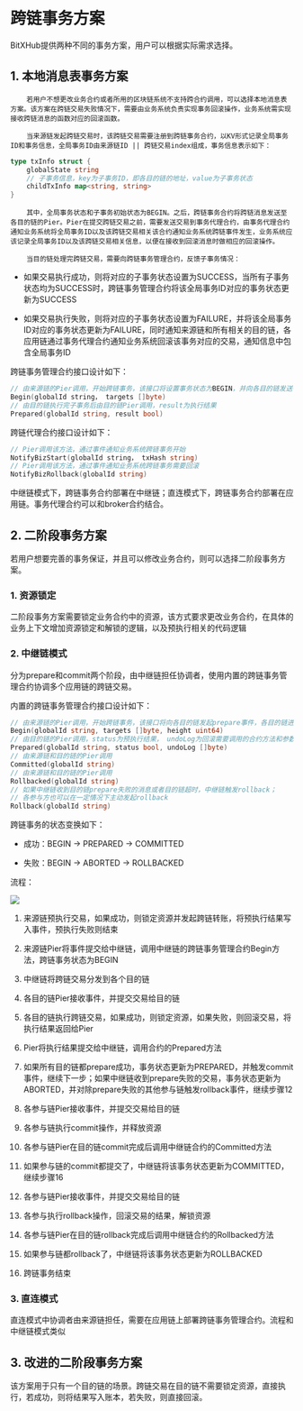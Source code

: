 # 跨链事务方案
BitXHub提供两种不同的事务方案，用户可以根据实际需求选择。

## 1. 本地消息表事务方案

        若用户不想更改业务合约或者所用的区块链系统不支持跨合约调用，可以选择本地消息表方案。该方案在跨链交易失败情况下，需要由业务系统负责实现事务回滚操作，业务系统需实现接收跨链消息的函数对应的回滚函数。

        当来源链发起跨链交易时，该跨链交易需要注册到跨链事务合约，以KV形式记录全局事务ID和事务信息，全局事务ID由来源链ID || 跨链交易index组成，事务信息表示如下：

```go
type txInfo struct {
	globalState string
	// 子事务信息，key为子事务ID，即各目的链的地址，value为子事务状态
	childTxInfo map<string, string>
}
```

        其中，全局事务状态和子事务初始状态为BEGIN。之后，跨链事务合约将跨链消息发送至各目的链的Pier。Pier在提交跨链交易之前，需要发送交易到事务代理合约，由事务代理合约通知业务系统将全局事务ID以及该跨链交易相关该合约通知业务系统跨链事件发生，业务系统应该记录全局事务ID以及该跨链交易相关信息，以便在接收到回滚消息时做相应的回滚操作。

        当目的链处理完跨链交易，需要向跨链事务管理合约，反馈子事务情况：

- 如果交易执行成功，则将对应的子事务状态设置为SUCCESS，当所有子事务状态均为SUCCESS时，跨链事务管理合约将该全局事务ID对应的事务状态更新为SUCCESS

- 如果交易执行失败，则将对应的子事务状态设置为FAILURE，并将该全局事务ID对应的事务状态更新为FAILURE，同时通知来源链和所有相关的目的链，各应用链通过事务代理合约通知业务系统回滚该事务对应的交易，通知信息中包含全局事务ID

跨链事务管理合约接口设计如下：

```go
// 由来源链的Pier调用，开始跨链事务，该接口将设置事务状态为BEGIN，并向各目的链发送子事务
Begin(globalId string， targets []byte)
// 由目的链执行完子事务后由目的链Pier调用，result为执行结果
Prepared(globalId string, result bool)
```

跨链代理合约接口设计如下：

```go
// Pier调用该方法，通过事件通知业务系统跨链事务开始
NotifyBizStart(globalId string， txHash string)
// Pier调用该方法，通过事件通知业务系统跨链事务需要回滚
NotifyBizRollback(globalId string)
```

中继链模式下，跨链事务合约部署在中继链；直连模式下，跨链事务合约部署在应用链。事务代理合约可以和broker合约结合。

## 2. 二阶段事务方案

若用户想要完善的事务保证，并且可以修改业务合约，则可以选择二阶段事务方案。

### 1. 资源锁定

二阶段事务方案需要锁定业务合约中的资源，该方式要求更改业务合约，在具体的业务上下文增加资源锁定和解锁的逻辑，以及预执行相关的代码逻辑

### 2. 中继链模式

分为prepare和commit两个阶段，由中继链担任协调者，使用内置的跨链事务管理合约协调多个应用链的跨链交易。

内置的跨链事务管理合约接口设计如下：

```go
// 由来源链的Pier调用，开始跨链事务，该接口将向各目的链发起prepare事件，各目的链进行交易执行
Begin(globalId string, targets []byte, height uint64)
// 由目的链的Pier调用，status为预执行结果， undoLog为回滚需要调用的合约方法和参数
Prepared(globalId string, status bool, undoLog []byte)
// 由来源链和目的链的Pier调用
Committed(globalId string)
// 由来源链和目的链的Pier调用
Rollbacked(globalId string)
// 如果中继链收到目的链prepare失败的消息或者目的链超时，中继链触发rollback；
// 各参与方也可以在一定情况下主动发起rollback
Rollback(globalId string)
```

跨链事务的状态变换如下：

- 成功：BEGIN -> PREPARED -> COMMITTED

- 失败：BEGIN -> ABORTED -> ROLLBACKED

流程：

![](http://teambitiondoc.hyperchain.cn:8099/storage/011u3ff3f9226a3870b7f7f6ef9ca4c63093?Signature=eyJhbGciOiJIUzI1NiIsInR5cCI6IkpXVCJ9.eyJBcHBJRCI6IjU5Mzc3MGZmODM5NjMyMDAyZTAzNThmMSIsIl9hcHBJZCI6IjU5Mzc3MGZmODM5NjMyMDAyZTAzNThmMSIsIl9vcmdhbml6YXRpb25JZCI6IiIsImV4cCI6MTYxNTk2MzgyMCwiaWF0IjoxNjE1MzU5MDIwLCJyZXNvdXJjZSI6Ii9zdG9yYWdlLzAxMXUzZmYzZjkyMjZhMzg3MGI3ZjdmNmVmOWNhNGM2MzA5MyJ9.EUNnGBvL5G7D8BkJLgmMpfR4peINZAWll2-tLpexsFg&download=%E4%BA%8C%E9%98%B6%E6%AE%B5%E4%BA%8B%E5%8A%A1.png "")

1. 来源链预执行交易，如果成功，则锁定资源并发起跨链转账，将预执行结果写入事件，预执行失败则结束

1. 来源链Pier将事件提交给中继链，调用中继链的跨链事务管理合约Begin方法，跨链事务状态为BEGIN

1. 中继链将跨链交易分发到各个目的链

1. 各目的链Pier接收事件，并提交交易给目的链

1. 各目的链执行跨链交易，如果成功，则锁定资源，如果失败，则回滚交易，将执行结果返回给Pier

1. Pier将执行结果提交给中继链，调用合约的Prepared方法

1. 如果所有目的链都prepare成功，事务状态更新为PREPARED，并触发commit事件，继续下一步；如果中继链收到prepare失败的交易，事务状态更新为ABORTED，并对除prepare失败的其他参与链触发rollback事件，继续步骤12

1. 各参与链Pier接收事件，并提交交易给目的链

1. 各参与链执行commit操作，并释放资源

1. 各参与链Pier在目的链commit完成后调用中继链合约的Committed方法

1. 如果参与链的commit都提交了，中继链将该事务状态更新为COMMITTED，继续步骤16

1. 各参与链Pier接收事件，并提交交易给目的链

1. 各参与执行rollback操作，回滚交易的结果，解锁资源

1. 各参与链Pier在目的链rollback完成后调用中继链合约的Rollbacked方法

1. 如果参与链都rollback了，中继链将该事务状态更新为ROLLBACKED

1. 跨链事务结束



### 3. 直连模式

直连模式中协调者由来源链担任，需要在应用链上部署跨链事务管理合约。流程和中继链模式类似



## 3. 改进的二阶段事务方案

该方案用于只有一个目的链的场景。跨链交易在目的链不需要锁定资源，直接执行，若成功，则将结果写入账本，若失败，则直接回滚。

